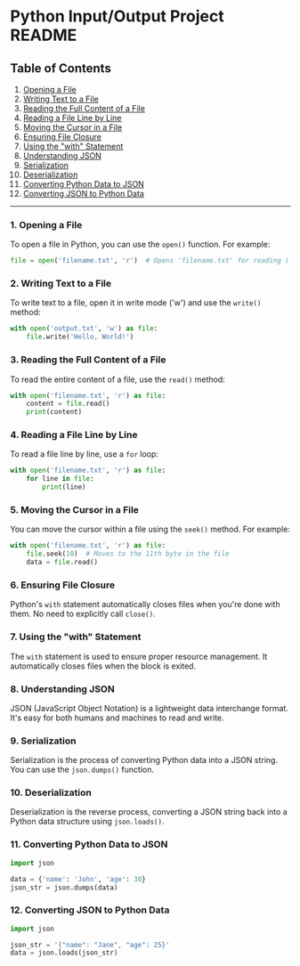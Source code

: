 # Python Input/Output Project README

## Table of Contents
1. [Opening a File](#opening-a-file)
2. [Writing Text to a File](#writing-text-to-a-file)
3. [Reading the Full Content of a File](#reading-the-full-content-of-a-file)
4. [Reading a File Line by Line](#reading-a-file-line-by-line)
5. [Moving the Cursor in a File](#moving-the-cursor-in-a-file)
6. [Ensuring File Closure](#ensuring-file-closure)
7. [Using the "with" Statement](#using-the-with-statement)
8. [Understanding JSON](#understanding-json)
9. [Serialization](#serialization)
10. [Deserialization](#deserialization)
11. [Converting Python Data to JSON](#converting-python-data-to-json)
12. [Converting JSON to Python Data](#converting-json-to-python-data)

---

### 1. Opening a File <a name="opening-a-file"></a>
To open a file in Python, you can use the `open()` function. For example:

```python
file = open('filename.txt', 'r')  # Opens 'filename.txt' for reading ('r' mode)
```

### 2. Writing Text to a File <a name="writing-text-to-a-file"></a>
To write text to a file, open it in write mode ('w') and use the `write()` method:

```python
with open('output.txt', 'w') as file:
    file.write('Hello, World!')
```

### 3. Reading the Full Content of a File <a name="reading-the-full-content-of-a-file"></a>
To read the entire content of a file, use the `read()` method:

```python
with open('filename.txt', 'r') as file:
    content = file.read()
    print(content)
```

### 4. Reading a File Line by Line <a name="reading-a-file-line-by-line"></a>
To read a file line by line, use a `for` loop:

```python
with open('filename.txt', 'r') as file:
    for line in file:
        print(line)
```

### 5. Moving the Cursor in a File <a name="moving-the-cursor-in-a-file"></a>
You can move the cursor within a file using the `seek()` method. For example:

```python
with open('filename.txt', 'r') as file:
    file.seek(10)  # Moves to the 11th byte in the file
    data = file.read()
```

### 6. Ensuring File Closure <a name="ensuring-file-closure"></a>
Python's `with` statement automatically closes files when you're done with them. No need to explicitly call `close()`.

### 7. Using the "with" Statement <a name="using-the-with-statement"></a>
The `with` statement is used to ensure proper resource management. It automatically closes files when the block is exited.

### 8. Understanding JSON <a name="understanding-json"></a>
JSON (JavaScript Object Notation) is a lightweight data interchange format. It's easy for both humans and machines to read and write.

### 9. Serialization <a name="serialization"></a>
Serialization is the process of converting Python data into a JSON string. You can use the `json.dumps()` function.

### 10. Deserialization <a name="deserialization"></a>
Deserialization is the reverse process, converting a JSON string back into a Python data structure using `json.loads()`.

### 11. Converting Python Data to JSON <a name="converting-python-data-to-json"></a>
```python
import json

data = {'name': 'John', 'age': 30}
json_str = json.dumps(data)
```

### 12. Converting JSON to Python Data <a name="converting-json-to-python-data"></a>
```python
import json

json_str = '{"name": "Jane", "age": 25}'
data = json.loads(json_str)
```
